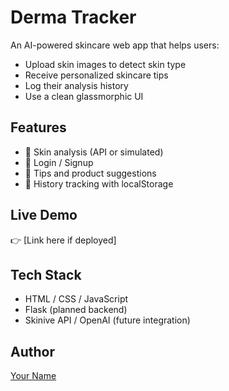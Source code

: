 # Derma Tracker

An AI-powered skincare web app that helps users:

- Upload skin images to detect skin type
- Receive personalized skincare tips
- Log their analysis history
- Use a clean glassmorphic UI

## Features
- 🧠 Skin analysis (API or simulated)
- 📄 Login / Signup
- 🧴 Tips and product suggestions
- 💾 History tracking with localStorage

## Live Demo
👉 [Link here if deployed]

## Tech Stack
- HTML / CSS / JavaScript
- Flask (planned backend)
- Skinive API / OpenAI (future integration)

## Author
[Your Name](https://github.com/yourusername)


